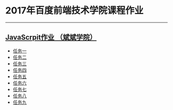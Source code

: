 # 2017年百度前端技术学院课程作业

---
## [JavaScrpit作业 （斌斌学院）](http://ife.baidu.com/college/detail/id/10)
 - [任务一](https://danielxh.github.io/2017-Baidu-Ife-Spring/JavaScript/mission%201.html)
 - [任务二](https://danielxh.github.io/2017-Baidu-Ife-Spring/JavaScript/mission%202.html)
 - [任务三](https://danielxh.github.io/2017-Baidu-Ife-Spring/JavaScript/mission%203.html)
 - [任务四](https://danielxh.github.io/2017-Baidu-Ife-Spring/JavaScript/mission%204.html)
 - [任务五]()
 - [任务六]()
 - [任务七]()
 - [任务八]()
 - [任务九]()
